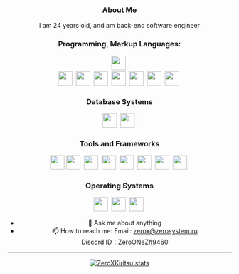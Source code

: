 <div align="center">

### About Me
I am 24 years old, and am back-end software engineer<br>
  
### Programming, Markup Languages:
<img height="32" width="32" src="https://cdn.jsdelivr.net/gh/devicons/devicon/icons/cplusplus/cplusplus-original.svg" />&nbsp;	
<img height="32" width="32" src="https://cdn.jsdelivr.net/gh/devicons/devicon/icons/python/python-original-wordmark.svg" />&nbsp;
<img height="32" width="32" src="https://cdn.jsdelivr.net/gh/devicons/devicon/icons/go/go-original-wordmark.svg" />&nbsp;
<img height="32" width="32" src="https://cdn.jsdelivr.net/gh/devicons/devicon/icons/html5/html5-plain-wordmark.svg" />&nbsp;
<img height="32" width="32" src="https://cdn.jsdelivr.net/gh/devicons/devicon/icons/css3/css3-plain-wordmark.svg" />&nbsp;
<img height="32" width="32" src="https://cdn.jsdelivr.net/gh/devicons/devicon/icons/javascript/javascript-plain.svg" />&nbsp;
<img height="32" width="32" src="https://cdn.jsdelivr.net/gh/devicons/devicon/icons/typescript/typescript-plain.svg" />&nbsp;
<img height="32" width="32" src="https://cdn.jsdelivr.net/gh/devicons/devicon/icons/rust/rust-plain.svg" />&nbsp;

	
### Database Systems
<img height="32" width="32" src="https://cdn.jsdelivr.net/gh/devicons/devicon/icons/mysql/mysql-original-wordmark.svg" />&nbsp;
<img height="32" width="32" src="https://cdn.jsdelivr.net/gh/devicons/devicon/icons/postgresql/postgresql-plain-wordmark.svg" />&nbsp;

### Tools and Frameworks
<img height="32" width="32" src="https://cdn.jsdelivr.net/gh/devicons/devicon/icons/qt/qt-original.svg" />
<img height="32" width="32" src="https://cdn.jsdelivr.net/gh/devicons/devicon/icons/bootstrap/bootstrap-plain-wordmark.svg" />&nbsp;
<img height="32" width="32" src="https://cdn.jsdelivr.net/gh/devicons/devicon/icons/django/django-plain-wordmark.svg" />&nbsp;
<img height="32" width="32" src="https://cdn.jsdelivr.net/gh/devicons/devicon/icons/jquery/jquery-plain-wordmark.svg" />&nbsp;
<img height="32" width="32" src="https://cdn.jsdelivr.net/gh/devicons/devicon/icons/vuejs/vuejs-original-wordmark.svg" />&nbsp;
<img height="32" width="32" src="https://cdn.jsdelivr.net/gh/devicons/devicon/icons/react/react-original-wordmark.svg" />&nbsp;
<img height="32" width="32" src="https://cdn.jsdelivr.net/gh/devicons/devicon/icons/docker/docker-original-wordmark.svg" />&nbsp;
<img height="32" width="32" src="https://cdn.jsdelivr.net/gh/devicons/devicon/icons/kubernetes/kubernetes-plain-wordmark.svg" />&nbsp;


### Operating Systems
<img height="32" width="32" src="https://cdn.jsdelivr.net/gh/devicons/devicon/icons/windows8/windows8-original.svg" />&nbsp;
<img height="32" width="32" src="https://cdn.jsdelivr.net/gh/devicons/devicon/icons/linux/linux-original.svg" />&nbsp;
<img height="32" width="32" src="https://cdn.jsdelivr.net/gh/devicons/devicon/icons/apple/apple-original.svg" />&nbsp;

<!-- - 🔭 I’m currently working on private flexible interface for working with embedded devices -->
- 💬 Ask me about anything
- 📫 How to reach me:
  Email: zerox@zerosystem.ru<br>
  Discord ID：ZeroONeZ#9460<br>
  
<hr>
 
<p>
  <a href="https://github.com/ZeroXKiritsu">
    <img src="https://github-readme-stats.vercel.app/api?username=ZeroXKiritsu&hide_border=true&show_icons=true" alt="ZeroXKiritsu stats">
  </a>
</p>
</div>

